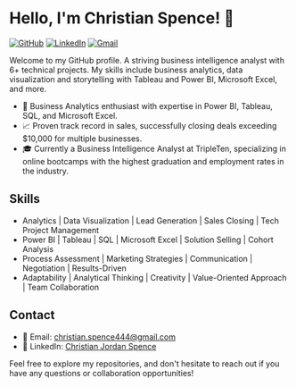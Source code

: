 # Hello, I'm Christian Spence! 👋
[![GitHub](https://img.shields.io/badge/GitHub-Christian--Spence-brightgreen?style=flat-square&logo=github)](https://github.com/Christian-Spence)
[![LinkedIn](https://img.shields.io/badge/LinkedIn-Profile-blue?style=flat-square&logo=linkedin)](https://www.linkedin.com/in/christianspence-/)
[![Gmail](https://img.shields.io/badge/Gmail-Email-red?style=flat-square&logo=gmail)](mailto:christian.spence444@gmail.com)

Welcome to my GitHub profile. A striving business intelligence analyst with 6+ technical projects. My skills include business analytics, data visualization and storytelling with Tableau and Power BI, Microsoft Excel, and more.

- 💼 Business Analytics enthusiast with expertise in Power BI, Tableau, SQL, and Microsoft Excel.
- 📈 Proven track record in sales, successfully closing deals exceeding $10,000 for multiple businesses.
- 🎓 Currently a Business Intelligence Analyst at TripleTen, specializing in online bootcamps with the highest graduation and employment rates in the industry.

## Skills
- Analytics | Data Visualization | Lead Generation | Sales Closing | Tech Project Management
- Power BI | Tableau | SQL | Microsoft Excel | Solution Selling | Cohort Analysis
- Process Assessment | Marketing Strategies | Communication | Negotiation | Results-Driven
- Adaptability | Analytical Thinking | Creativity | Value-Oriented Approach | Team Collaboration

## Contact
- 📧 Email: christian.spence444@gmail.com
- 🔗 LinkedIn: [Christian Jordan Spence](https://www.linkedin.com/in/christianspence-/)

Feel free to explore my repositories, and don't hesitate to reach out if you have any questions or collaboration opportunities!
